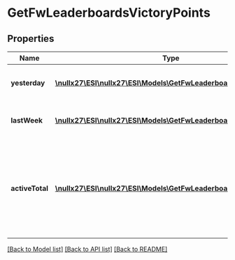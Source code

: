 # GetFwLeaderboardsVictoryPoints

## Properties
Name | Type | Description | Notes
------------ | ------------- | ------------- | -------------
**yesterday** | [**\nullx27\ESI\nullx27\ESI\Models\GetFwLeaderboardsYesterday1[]**](GetFwLeaderboardsYesterday1.md) | Top 4 ranking of factions by victory points in the past day | 
**lastWeek** | [**\nullx27\ESI\nullx27\ESI\Models\GetFwLeaderboardsLastWeek1[]**](GetFwLeaderboardsLastWeek1.md) | Top 4 ranking of factions by victory points in the past week | 
**activeTotal** | [**\nullx27\ESI\nullx27\ESI\Models\GetFwLeaderboardsActiveTotal1[]**](GetFwLeaderboardsActiveTotal1.md) | Top 4 ranking of factions active in faction warfare by total victory points. A faction is considered \&quot;active\&quot; if they have participated in faction warfare in the past 14 days. | 

[[Back to Model list]](../README.md#documentation-for-models) [[Back to API list]](../README.md#documentation-for-api-endpoints) [[Back to README]](../README.md)


